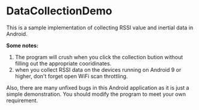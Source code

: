 # DataCollectionDemo
This is a sample implementation of collecting RSSI value and inertial data in Android.   

**Some notes:**   
1. The program will crush when you click the collection bution without filling out the 
appropriate cooridinates. 
2. when you collect RSSI data on the devices running on Android 9 or higher, don't forget
open WiFi scan throttling.    

Also, there are many unfixed bugs in this Android application as it is just a simple demonstration. You should modify the program to meet your own requirement.
